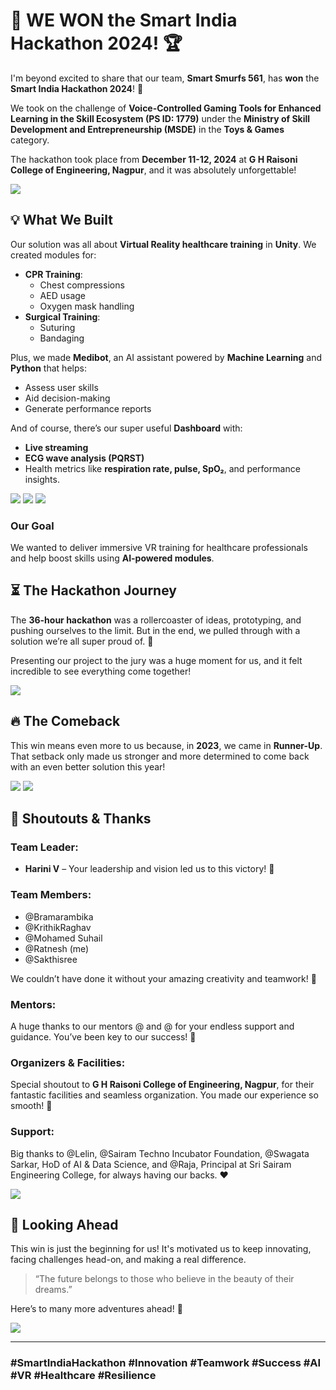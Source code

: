 # 🎉 **WE WON the Smart India Hackathon 2024!** 🏆

I'm beyond excited to share that our team, **Smart Smurfs 561**, has **won** the **Smart India Hackathon 2024**! 🏅

We took on the challenge of **Voice-Controlled Gaming Tools for Enhanced Learning in the Skill Ecosystem (PS ID: 1779)** under the **Ministry of Skill Development and Entrepreneurship (MSDE)** in the **Toys & Games** category. 

The hackathon took place from **December 11-12, 2024** at **G H Raisoni College of Engineering, Nagpur**, and it was absolutely unforgettable!

<img src="img/a%20casual%20pic%20with%20the%20team%20it%20is%20a%20selfie.jpeg" style="max-width: 100%; height: auto;" />

## 💡 **What We Built**

Our solution was all about **Virtual Reality healthcare training** in **Unity**. We created modules for:

- **CPR Training**:
  - Chest compressions
  - AED usage
  - Oxygen mask handling
- **Surgical Training**:
  - Suturing
  - Bandaging

Plus, we made **Medibot**, an AI assistant powered by **Machine Learning** and **Python** that helps:

- Assess user skills
- Aid decision-making
- Generate performance reports

And of course, there’s our super useful **Dashboard** with:

- **Live streaming**
- **ECG wave analysis (PQRST)**
- Health metrics like **respiration rate, pulse, SpO₂**, and performance insights.

<img src="img/output%20image%20ai%20based%20report%20project.jpeg" style="max-width: 100%; height: auto;" />  
<img src="img/output%20image%20cpr%20project.jpeg" style="max-width: 100%; height: auto;" />  
<img src="img/output%20image%20dashboard%20project.jpeg" style="max-width: 100%; height: auto;" />

### **Our Goal**
We wanted to deliver immersive VR training for healthcare professionals and help boost skills using **AI-powered modules**.

## ⏳ **The Hackathon Journey**

The **36-hour hackathon** was a rollercoaster of ideas, prototyping, and pushing ourselves to the limit. But in the end, we pulled through with a solution we’re all super proud of. 💪

Presenting our project to the jury was a huge moment for us, and it felt incredible to see everything come together!

<img src="img/top%20down%20shot%20for%20the%20team%20explaining%20to%20jury%20which%20shows%20the%20laptops%20and%20output.jpeg" style="max-width: 100%; height: auto;" />

## 🔥 **The Comeback**

This win means even more to us because, in **2023**, we came in **Runner-Up**. That setback only made us stronger and more determined to come back with an even better solution this year!

<img src="img/team%20with%20banner.jpeg" style="max-width: 100%; height: auto;" />  
<img src="img/team%20pic%20with%20banner%20in%20landscape.jpeg" style="max-width: 100%; height: auto;" />

## 🙏 **Shoutouts & Thanks**

### **Team Leader:**
- **Harini V** – Your leadership and vision led us to this victory! 💫

### **Team Members:**
- @Bramarambika
- @KrithikRaghav
- @Mohamed Suhail
- @Ratnesh (me)
- @Sakthisree

We couldn’t have done it without your amazing creativity and teamwork! 🙌

### **Mentors:**
A huge thanks to our mentors @ and @ for your endless support and guidance. You’ve been key to our success! 🌟

### **Organizers & Facilities:**
Special shoutout to **G H Raisoni College of Engineering, Nagpur**, for their fantastic facilities and seamless organization. You made our experience so smooth! 🙏

### **Support:**
Big thanks to @Lelin, @Sairam Techno Incubator Foundation, @Swagata Sarkar, HoD of AI & Data Science, and @Raja, Principal at Sri Sairam Engineering College, for always having our backs. ❤️

<img src="img/team%20with%20jury%20explaining.jpeg" style="max-width: 100%; height: auto;" />

## 🚀 **Looking Ahead**

This win is just the beginning for us! It's motivated us to keep innovating, facing challenges head-on, and making a real difference. 

> “The future belongs to those who believe in the beauty of their dreams.”

Here’s to many more adventures ahead! 🌟

<img src="img/trophy%20image.jpeg" style="max-width: 100%; height: auto;" />

---

### #SmartIndiaHackathon #Innovation #Teamwork #Success #AI #VR #Healthcare #Resilience
